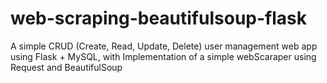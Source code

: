 # web-scraping-beautifulsoup-flask
A simple CRUD (Create, Read, Update, Delete) user management web app using Flask + MySQL, with Implementation of a simple webScaraper  using Request and BeautifulSoup
